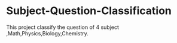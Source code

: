 # Subject-Question-Classification
This project classify the question of 4 subject ,Math,Physics,Biology,Chemistry.
